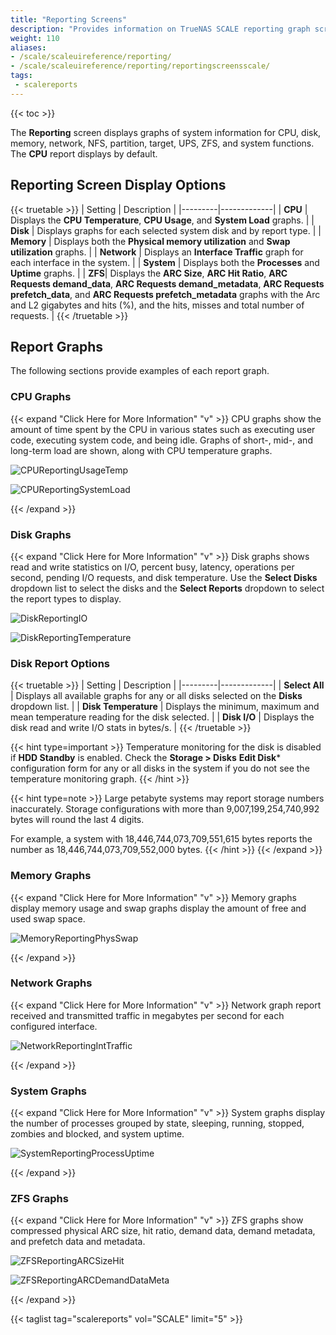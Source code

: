 ```yaml
---
title: "Reporting Screens"
description: "Provides information on TrueNAS SCALE reporting graph screens and settings."
weight: 110
aliases:
- /scale/scaleuireference/reporting/
- /scale/scaleuireference/reporting/reportingscreensscale/
tags:
 - scalereports
---
```


{{< toc >}}

The **Reporting** screen displays graphs of system information for CPU, disk, memory, network, NFS, partition, target, UPS, ZFS, and system functions. The **CPU** report displays by default.

## Reporting Screen Display Options

{{< truetable >}}
| Setting | Description |
|---------|-------------|
| **CPU** | Displays the **CPU Temperature**, **CPU Usage**, and **System Load** graphs. |
| **Disk** | Displays graphs for each selected system disk and by report type. |
| **Memory** | Displays both the **Physical memory utilization** and **Swap utilization** graphs. |
| **Network** | Displays an **Interface Traffic** graph for each interface in the system. |
| **System** | Displays both the **Processes** and **Uptime** graphs. |
| **ZFS**| Displays the **ARC Size**, **ARC Hit Ratio**, **ARC Requests demand_data**, **ARC Requests demand_metadata**, **ARC Requests prefetch_data**, and **ARC Requests prefetch_metadata** graphs with the Arc and L2 gigabytes and hits (%), and the hits, misses and total number of requests. |
{{< /truetable >}}

## Report Graphs
The following sections provide examples of each report graph.
### CPU Graphs
{{< expand "Click Here for More Information" "v" >}}
CPU graphs show the amount of time spent by the CPU in various states such as executing user code, executing system code, and being idle.
Graphs of short-, mid-, and long-term load are shown, along with CPU temperature graphs.

![CPUReportingUsageTemp](/images/SCALE/Reporting/CPUReportingUsageTemp.png "CPU Reporting Usage and Temperature")

![CPUReportingSystemLoad](/images/SCALE/Reporting/CPUReportingSystemLoad.png "CPU Reporting System Load")

{{< /expand >}}
### Disk Graphs
{{< expand "Click Here for More Information" "v" >}}
Disk graphs shows read and write statistics on I/O, percent busy, latency, operations per second, pending I/O requests, and disk temperature.
Use the **Select Disks** dropdown list to select the disks and the **Select Reports** dropdown to select the report types to display.

![DiskReportingIO](/images/SCALE/Reporting/DiskReportingIO.png "Disks Reporting I/O")

![DiskReportingTemperature](/images/SCALE/Reporting/DiskReportingTemperature.png "Disks Reporting Temperature")

### Disk Report Options

{{< truetable >}}
| Setting | Description |
|---------|-------------|
| **Select All** | Displays all available graphs for any or all disks selected on the **Disks** dropdown list. |
| **Disk Temperature** | Displays the minimum, maximum and mean temperature reading for the disk selected. |
| **Disk I/O** | Displays the disk read and write I/O stats in bytes/s. |
{{< /truetable >}}

{{< hint type=important >}}
Temperature monitoring for the disk is disabled if **HDD Standby** is enabled. Check the **Storage > Disks** **Edit Disk*** configuration form for any or all disks in the system if you do not see the temperature monitoring graph.
{{< /hint >}}

{{< hint type=note >}}
Large petabyte systems may report storage numbers inaccurately. Storage configurations with more than 9,007,199,254,740,992 bytes will round the last 4 digits.

For example, a system with 18,446,744,073,709,551,615 bytes reports the number as 18,446,744,073,709,552,000 bytes.
{{< /hint >}}
{{< /expand >}}
### Memory Graphs
{{< expand "Click Here for More Information" "v" >}}
Memory graphs display memory usage and swap graphs display the amount of free and used swap space.

![MemoryReportingPhysSwap](/images/SCALE/Reporting/MemoryReportingPhysSwap.png "Memory Reporting Physical and Swap")

{{< /expand >}}
### Network Graphs
{{< expand "Click Here for More Information" "v" >}}
Network graph report received and transmitted traffic in megabytes per second for each configured interface.

![NetworkReportingIntTraffic](/images/SCALE/Reporting/NetworkReportingIntTraffic.png "Network Reporting")

{{< /expand >}}
### System Graphs
{{< expand "Click Here for More Information" "v" >}}
System graphs display the number of processes grouped by state, sleeping, running, stopped, zombies and blocked, and system uptime.

![SystemReportingProcessUptime](/images/SCALE/Reporting/SystemReportingProcessUptime.png "System Reporting")

{{< /expand >}}

### ZFS Graphs
{{< expand "Click Here for More Information" "v" >}}
ZFS graphs show compressed physical ARC size, hit ratio, demand data, demand metadata, and prefetch data and metadata.

![ZFSReportingARCSizeHit](/images/SCALE/Reporting/ZFSReportingActualHitsHitsRate.png "ZFS Reporting ARC Actual Cache Hits Rate and and ARC Hit Rate")

![ZFSReportingARCDemandDataMeta](/images/SCALE/Reporting/ZFSReportingARCSizeResult.png "ZFS Reporting ARC Size and ARC Result")

{{< /expand >}}

{{< taglist tag="scalereports" vol="SCALE" limit="5" >}}
